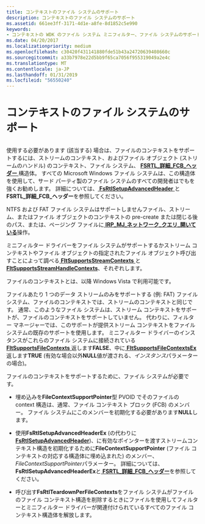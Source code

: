 ```yaml
---
title: コンテキストのファイル システムのサポート
description: コンテキストのファイル システムのサポート
ms.assetid: 661ee3ff-3171-4d1e-a8fe-8d1852c5e990
keywords:
- コンテキストの WDK のファイル システム ミニフィルター、ファイル システムのサポートします。
ms.date: 04/20/2017
ms.localizationpriority: medium
ms.openlocfilehash: c30420f431141880fde51b43a24720639408660c
ms.sourcegitcommit: a33b7978e22d5bb9f65ca7056f955319049a2e4c
ms.translationtype: MT
ms.contentlocale: ja-JP
ms.lasthandoff: 01/31/2019
ms.locfileid: "56550240"
---
```

# <a name="file-system-support-for-contexts"></a>コンテキストのファイル システムのサポート


## <span id="ddk_registering_the_minifilter_if"></span><span id="DDK_REGISTERING_THE_MINIFILTER_IF"></span>


使用する必要があります (該当する) 場合は、ファイルのコンテキストをサポートするには、ストリームのコンテキスト、およびファイル オブジェクト (ストリームのハンドル) のコンテキスト、ファイル システム、 [ **FSRTL\_詳細\_FCB\_ヘッダー** ](https://msdn.microsoft.com/library/windows/hardware/ff547334)構造体。 すべての Microsoft Windows ファイル システムは、この構造体を使用して、サード パーティ製のファイル システムのすべての開発者はでもを強くお勧めします。 詳細については、[ **FsRtlSetupAdvancedHeader** ](https://msdn.microsoft.com/library/windows/hardware/ff547257)と**FSRTL\_詳細\_FCB\_ヘッダー**を参照してください。

NTFS および FAT ファイル システムはサポートしませんファイル、ストリーム、またはファイル オブジェクトのコンテキストの pre-create または閉じる後のパス、または、ページング ファイルに[ **IRP\_MJ\_ネットワーク\_クエリ\_開いている**](https://msdn.microsoft.com/library/windows/hardware/ff544731)操作。

ミニフィルター ドライバーをファイル システムがサポートするかストリーム コンテキストやファイル オブジェクトの指定されたファイル オブジェクト呼び出すことによって調べる[ **FltSupportsStreamContexts** ](https://msdn.microsoft.com/library/windows/hardware/ff544581)と[ **FltSupportsStreamHandleContexts**](https://msdn.microsoft.com/library/windows/hardware/ff544586)、それぞれします。

ファイルのコンテキストとは、以降 Windows Vista で利用可能です。

ファイルあたり 1 つのデータ ストリームのみをサポートする (例: FAT) ファイル システム、ファイルのコンテキストでは、ストリームのコンテキストと同じです。 通常、このようなファイル システムは、ストリーム コンテキストをサポートが、ファイルのコンテキストをサポートしていません。 代わりに、フィルター マネージャーでは、このサポートが提供ストリーム コンテキストをファイル システムの既存のサポートを使用します。 ミニフィルター ドライバーのインスタンスがこれらのファイル システムに接続されている[ **FltSupportsFileContexts** ](https://msdn.microsoft.com/library/windows/hardware/ff544574)返します**FALSE**、中に[ **FltSupportsFileContextsEx** ](https://msdn.microsoft.com/library/windows/hardware/ff544576)返します**TRUE** (有効な場合以外**NULL**値が渡される、*インスタンス*パラメーターの場合)。

ファイルのコンテキストをサポートするために、ファイル システムが必要です。

-   埋め込みを**FileContextSupportPointer**型 PVOID でそのファイルの context 構造は、通常、ファイル コンテキスト ブロック (FCB) のメンバー。 ファイル システムにこのメンバーを初期化する必要があります**NULL**します。

-   使用**FsRtlSetupAdvancedHeaderEx** (の代わりに[ **FsRtlSetupAdvancedHeader**](https://msdn.microsoft.com/library/windows/hardware/ff547257))、に有効なポインターを渡すストリームコンテキスト構造を初期化するために**FileContextSupportPointer** (ファイル コンテキストの対応する構造体に埋め込まれた) のメンバー、 *FileContextSupportPointer*パラメーター。 詳細については、**FsRtlSetupAdvancedHeaderEx**と[ **FSRTL\_詳細\_FCB\_ヘッダー**](https://msdn.microsoft.com/library/windows/hardware/ff547334)を参照してください。

-   呼び出す**FsRtlTeardownPerFileContexts**をファイル システムがファイルのファイル コンテキスト構造を削除するときにファイルを使用してフィルターとミニフィルター ドライバーが関連付けられているすべてのファイル コンテキスト構造体を解放します。

 

 




